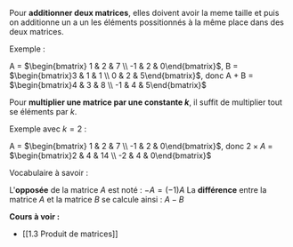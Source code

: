 
Pour **additionner deux matrices**, elles doivent avoir la meme taille et puis on additionne un a un les éléments possitionnés à la même place dans des deux matrices.

Exemple : 

A = $\begin{bmatrix} 1 & 2 & 7 \\ -1 & 2 & 0\end{bmatrix}$, B = $\begin{bmatrix}3 & 1 & 1 \\ 0 & 2 & 5\end{bmatrix}$, donc A + B = $\begin{bmatrix}4 & 3 & 8 \\ -1 & 4 & 5\end{bmatrix}$

Pour **multiplier une matrice par une constante $k$**, il suffit de multiplier tout se éléments par $k$. 

Exemple avec $k=2$ : 

A = $\begin{bmatrix} 1 & 2 & 7 \\ -1 & 2 & 0\end{bmatrix}$, donc $2\times A$ = $\begin{bmatrix}2 & 4 & 14 \\ -2 & 4 & 0\end{bmatrix}$ 

Vocabulaire à savoir :

L'**opposée** de la matrice $A$ est noté : $-A = (-1)A$
La **différence** entre la matrice $A$ et la matrice $B$ se calcule ainsi : $A - B$

**Cours à voir :**
- [[1.3 Produit de matrices]]